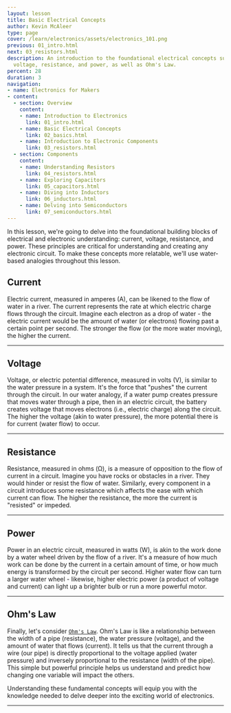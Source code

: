 ```yaml
---
layout: lesson
title: Basic Electrical Concepts
author: Kevin McAleer
type: page
cover: /learn/electronics/assets/electronics_101.png
previous: 01_intro.html
next: 03_resistors.html
description: An introduction to the foundational electrical concepts such as current,
  voltage, resistance, and power, as well as Ohm's Law.
percent: 28
duration: 3
navigation:
- name: Electronics for Makers
- content:
  - section: Overview
    content:
    - name: Introduction to Electronics
      link: 01_intro.html
    - name: Basic Electrical Concepts
      link: 02_basics.html
    - name: Introduction to Electronic Components
      link: 03_resistors.html
  - section: Components
    content:
    - name: Understanding Resistors
      link: 04_resistors.html
    - name: Exploring Capacitors
      link: 05_capacitors.html
    - name: Diving into Inductors
      link: 06_inductors.html
    - name: Delving into Semiconductors
      link: 07_semiconductors.html
---
```



In this lesson, we're going to delve into the foundational building blocks of electrical and electronic understanding: current, voltage, resistance, and power. These principles are critical for understanding and creating any electronic circuit. To make these concepts more relatable, we'll use water-based analogies throughout this lesson.

## Current

Electric current, measured in amperes (A), can be likened to the flow of water in a river. The current represents the rate at which electric charge flows through the circuit. Imagine each electron as a drop of water - the electric current would be the amount of water (or electrons) flowing past a certain point per second. The stronger the flow (or the more water moving), the higher the current.

---

## Voltage

Voltage, or electric potential difference, measured in volts (V), is similar to the water pressure in a system. It's the force that "pushes" the current through the circuit. In our water analogy, if a water pump creates pressure that moves water through a pipe, then in an electric circuit, the battery creates voltage that moves electrons (i.e., electric charge) along the circuit. The higher the voltage (akin to water pressure), the more potential there is for current (water flow) to occur.

---

## Resistance

Resistance, measured in ohms (Ω), is a measure of opposition to the flow of current in a circuit. Imagine you have rocks or obstacles in a river. They would hinder or resist the flow of water. Similarly, every component in a circuit introduces some resistance which affects the ease with which current can flow. The higher the resistance, the more the current is "resisted" or impeded.

---

## Power

Power in an electric circuit, measured in watts (W), is akin to the work done by a water wheel driven by the flow of a river. It's a measure of how much work can be done by the current in a certain amount of time, or how much energy is transformed by the circuit per second. Higher water flow can turn a larger water wheel - likewise, higher electric power (a product of voltage and current) can light up a brighter bulb or run a more powerful motor.

---

## Ohm's Law

Finally, let's consider [`Ohm's Law`](/resources/glossary#ohms-law). Ohm's Law is like a relationship between the width of a pipe (resistance), the water pressure (voltage), and the amount of water that flows (current). It tells us that the current through a wire (our pipe) is directly proportional to the voltage applied (water pressure) and inversely proportional to the resistance (width of the pipe). This simple but powerful principle helps us understand and predict how changing one variable will impact the others.

Understanding these fundamental concepts will equip you with the knowledge needed to delve deeper into the exciting world of electronics.

---
